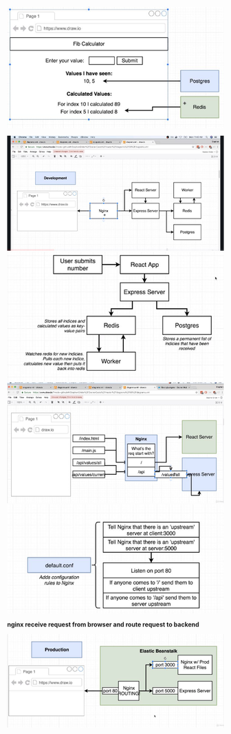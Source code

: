 ![](screenshot/riq_squence.JPG)

![](screenshot/workflow1.JPG)
![](screenshot/workflow2.JPG)
![](screenshot/ngix.JPG)
![](screenshot/ngix2.JPG)

**nginx receive request from browser and route request to backend**

![](screenshot/nginx3.JPG)


